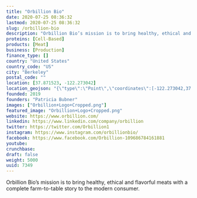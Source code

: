 ```yaml
---
title: "Orbillion Bio"
date: 2020-07-25 08:36:32
lastmod: 2020-07-25 08:36:32
slug: /orbillion-bio
description: "Orbillion Bio’s mission is to bring healthy, ethical and flavorful meats with a complete farm-to-table story to the modern consumer."
proteins: [Cell-Based]
products: [Meat]
business: [Production]
finance_type: []
country: "United States"
country_code: "US"
city: "Berkeley"
postal_code: ""
location: [37.871523, -122.273042]
location_geojson: "{\"type\":\"Point\",\"coordinates\":[-122.273042,37.871523]}"
founded: 2019
founders: "Patricia Bubner"
images: ["Orbillion+Logo+Cropped.png"]
featured_image: "Orbillion+Logo+Cropped.png"
website: https://www.orbillion.com/
linkedin: https://www.linkedin.com/company/orbillion
twitter: https://twitter.com/Orbillion1
instagram: https://www.instagram.com/orbillionbio/
facebook: https://www.facebook.com/Orbillion-109686784161881
youtube: 
crunchbase: 
draft: false
weight: 5000
uuid: 7349
---
```

Orbillion Bio’s mission is to bring healthy, ethical and flavorful meats with a complete farm-to-table story to the modern consumer.
